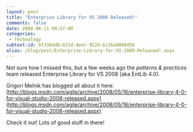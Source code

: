 ```yaml
---
layout: post
title: "Enterprise Library for VS 2008 Released!"
comments: false
date: 2008-06-11 08:57:00
categories:
 - Technology
subtext-id: bf338dd8-015d-4eec-922d-bc26a0099d50
alias: /blog/post/Enterprise-Library-for-VS-2008-Released!.aspx
---
```



Not sure how I missed this, but a few weeks ago the _patterns & practices_ team released Enterprise Library for VS 2008 (aka EntLib 4.0).

Grigori Melnik has blogged all about it here:  
[http://blogs.msdn.com/agile/archive/2008/05/16/enterprise-library-4-0-for-visual-studio-2008-released.aspx](http://blogs.msdn.com/agile/archive/2008/05/16/enterprise-library-4-0-for-visual-studio-2008-released.aspx)

Check it out! Lots of good stuff in there!
